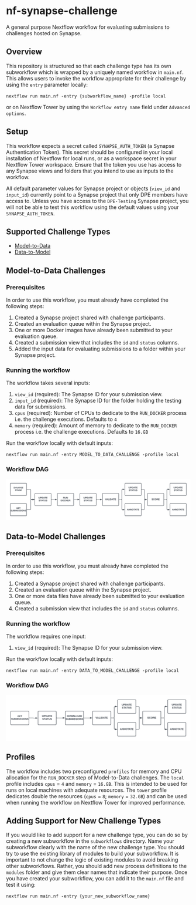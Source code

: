 # nf-synapse-challenge

A general purpose Nextflow workflow for evaluating submissions to challenges hosted on Synapse.

## Overview

This repository is structured so that each challenge type has its own subworkflow which is wrapped by a uniquely named workflow in `main.nf`. This allows users to invoke the workflow appropriate for their challenge by using the `entry` parameter locally:
```
nextflow run main.nf -entry {subworkflow_name} -profile local
```
or on Nextflow Tower by using the `Workflow entry name` field under `Advanced options`.

## Setup

This workflow expects a secret called `SYNAPSE_AUTH_TOKEN` (a Synapse Authentication Token). This secret should be configured in your local installation of Nextflow for local runs, or as a workspace secret in your Nextflow Tower workspace. Ensure that the token you use has access to any Synapse views and folders that you intend to use as inputs to the workflow.

All default parameter values for Synapse project or objects (`view_id` and `input_id`) currently point to a Synapse project that only DPE members have access to. Unless you have access to the `DPE-Testing` Synapse project, you will not be able to test this workflow using the default values using your `SYNAPSE_AUTH_TOKEN`.

## Supported Challenge Types

- [Model-to-Data](#model-to-data-challenges)
- [Data-to-Model](#data-to-model-challenges)

## Model-to-Data Challenges

### Prerequisites

In order to use this workflow, you must already have completed the following steps:

1. Created a Synapse project shared with challenge participants.
2. Created an evaluation queue within the Synapse project.
3. One or more Docker images have already been submitted to your evaluation queue.
4. Created a submission view that includes the `id` and `status` columns.
5. Added the input data for evaluating submissions to a folder within your Synapse project.

### Running the workflow

The workflow takes several inputs:

1. `view_id` (required): The Synapse ID for your submission view.
2. `input_id` (required): The Synapse ID for the folder holding the testing data for submissions.
3. `cpus` (required): Number of CPUs to dedicate to the `RUN_DOCKER` process i.e. the challenge executions. Defaults to `4`
4. `memory` (required): Amount of memory to dedicate to the `RUN_DOCKER` process i.e. the challenge executions. Defaults to `16.GB`

Run the workflow locally with default inputs:
```
nextflow run main.nf -entry MODEL_TO_DATA_CHALLENGE -profile local
```

### Workflow DAG

![Alt text](img/model_to_data_dag.png)

## Data-to-Model Challenges

### Prerequisites

In order to use this workflow, you must already have completed the following steps:

1. Created a Synapse project shared with challenge participants.
2. Created an evaluation queue within the Synapse project.
3. One or more data files have already been submitted to your evaluation queue.
4. Created a submission view that includes the `id` and `status` columns.

### Running the workflow

The workflow requires one input:

1. `view_id` (required): The Synapse ID for your submission view.

Run the workflow locally with default inputs:
```
nextflow run main.nf -entry DATA_TO_MODEL_CHALLENGE -profile local
```

### Workflow DAG

![Alt text](img/data_to_model_dag.png)

## Profiles

The workflow includes two preconfigured `profiles` for memory and CPU allocation for the `RUN_DOCKER` step of Model-to-Data challenges. The `local` profile includes `cpus` = `4` and `memory` = `16.GB`. This is intended to be used for runs on local machines with adequate resources. The `tower` profile dedicates double the resources (`cpus` = `8`; `memory` = `32.GB`) and can be used when running the workflow on Nextflow Tower for improved performance.

## Adding Support for New Challenge Types

If you would like to add support for a new challenge type, you can do so by creating a new subworkflow in the `subworkflows` directory. Name your subworkflow clearly with the name of the new challenge type. You should try to use the existing library of modules to build your subworkflow. It is important to not change the logic of existing modules to avoid breaking other subworkflows. Rather, you should add new process definitions to the `modules` folder and give them clear names that indicate their purpose. Once you have created your subworkflow, you can add it to the `main.nf` file and test it using:
```
nextflow run main.nf -entry {your_new_subworkflow_name}
```
